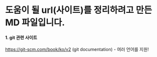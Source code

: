 # 도움이 될 url(사이트)를 정리하려고 만든 MD 파일입니다.


#### 1. git 관련 사이트 
https://git-scm.com/book/ko/v2 (git documentation) - 여러 언어를 지원!


